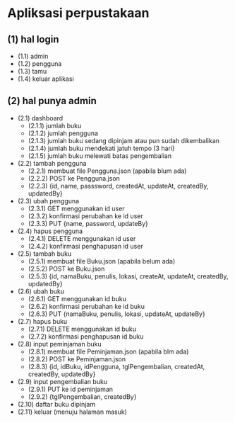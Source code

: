 # Apliksasi perpustakaan

## (1) hal login

- (1.1) admin
- (1.2) pengguna
- (1.3) tamu
- (1.4) keluar aplikasi

## (2) hal punya admin

- (2.1) dashboard
  - (2.1.1) jumlah buku
  - (2.1.2) jumlah pengguna
  - (2.1.3) jumlah buku sedang dipinjam
    atau pun sudah dikembalikan
  - (2.1.4) jumlah buku mendekati
    jatuh tempo (3 hari)
  - (2.1.5) jumlah buku melewati batas pengembalian
- (2.2) tambah pengguna
  - (2.2.1) membuat file Pengguna.json (apabila blum ada)
  - (2.2.2) POST ke Pengguna.json
  - (2.2.3) {id, name, passsword, createdAt, updateAt, createdBy, updatedBy}
- (2.3) ubah pengguna
  - (2.3.1) GET menggunakan id user
  - (2.3.2) konfirmasi perubahan ke id user
  - (2.3.3) PUT {name, password, updateBy}
- (2.4) hapus pengguna
  - (2.4.1) DELETE menggunakan id user
  - (2.4.2) konfirmasi penghapusan id user
- (2.5) tambah buku
  - (2.5.1) membuat file Buku.json (apabila belum ada)
  - (2.5.2) POST ke Buku.json
  - (2.5.3) {id, namaBuku, penulis, lokasi, createAt, updateAt, createdBy, updatedBy}
- (2.6) ubah buku
  - (2.6.1) GET menggunakan id buku
  - (2.6.2) konfirmasi perubahan ke id buku
  - (2.6.3) PUT {namaBuku, penulis, lokasi, updateAt, updateBy}
- (2.7) hapus buku
  - (2.7.1) DELETE menggunakan id buku
  - (2.7.2) konfirmasi penghapusan id buku
- (2.8) input peminjaman buku
  - (2.8.1) membuat file Peminjaman.json (apabila blm ada)
  - (2.8.2) POST ke Peminjaman.json
  - (2.8.3) {id, idBuku, idPengguna, tglPengembalian, createdAt, createdBy, updatedBy}
- (2.9) input pengembalian buku
  - (2.9.1) PUT ke id peminjaman
  - (2.9.2) {tglPengembalian, createdBy}
- (2.10) daftar buku dipinjam
- (2.11) keluar (menuju halaman masuk)
